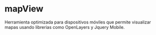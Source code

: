 # mapView
Herramienta optimizada para dispositivos móviles que permite visualizar mapas usando librerias como OpenLayers y Jquery Mobile.
